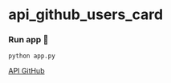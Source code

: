 # api_github_users_card


### Run app 🚀
```
python app.py
```

<a href="https://api.github.com/users/">API GitHub</a>
